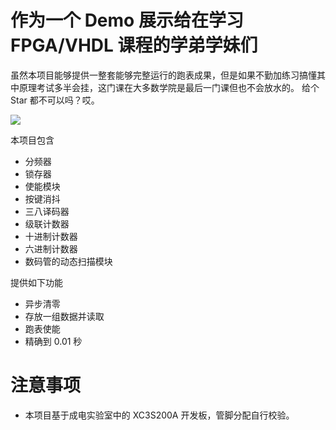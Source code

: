 # 作为一个 Demo 展示给在学习 FPGA/VHDL 课程的学弟学妹们

虽然本项目能够提供一整套能够完整运行的跑表成果，但是如果不勤加练习搞懂其中原理考试多半会挂，这门课在大多数学院是最后一门课但也不会放水的。
给个 Star 都不可以吗？哎。

![](http://ww4.sinaimg.cn/mw1024/005XFMkjjw1fai9pn2jw7j30o10djaek.jpg)

本项目包含

- 分频器
- 锁存器
- 使能模块
- 按键消抖
- 三八译码器
- 级联计数器
- 十进制计数器
- 六进制计数器
- 数码管的动态扫描模块

提供如下功能

- 异步清零
- 存放一组数据并读取
- 跑表使能
- 精确到 0.01 秒

# 注意事项

- 本项目基于成电实验室中的 XC3S200A 开发板，管脚分配自行校验。



